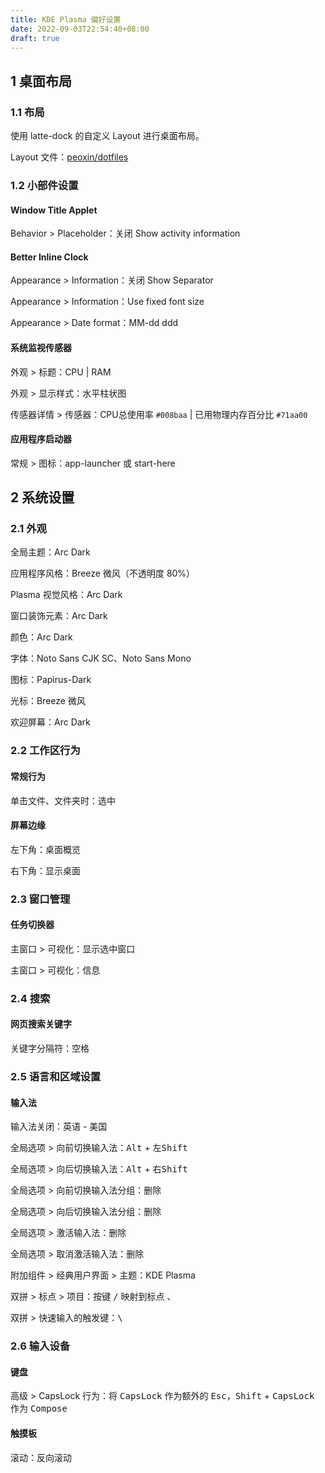 ```yaml
---
title: KDE Plasma 偏好设置
date: 2022-09-03T22:54:40+08:00
draft: true
---
```


## 1 桌面布局

### 1.1 布局

使用 latte-dock 的自定义 Layout 进行桌面布局。

Layout 文件：[peoxin/dotfiles](https://github.com/peoxin/dotfiles)

### 1.2 小部件设置

#### Window Title Applet

Behavior > Placeholder：关闭 Show activity information

#### Better Inline Clock

Appearance > Information：关闭 Show Separator

Appearance > Information：Use fixed font size

Appearance > Date format：MM-dd ddd

#### 系统监视传感器

外观 > 标题：CPU | RAM

外观 > 显示样式：水平柱状图

传感器详情 > 传感器：CPU总使用率 `#008baa` | 已用物理内存百分比 `#71aa00`

#### 应用程序启动器

常规 > 图标：app-launcher 或 start-here

## 2 系统设置

### 2.1 外观

全局主题：Arc Dark

应用程序风格：Breeze 微风（不透明度 80%）

Plasma 视觉风格：Arc Dark

窗口装饰元素：Arc Dark

颜色：Arc Dark

字体：Noto Sans CJK SC、Noto Sans Mono

图标：Papirus-Dark

光标：Breeze 微风

欢迎屏幕：Arc Dark

### 2.2 工作区行为

#### 常规行为

单击文件、文件夹时：选中

#### 屏幕边缘

左下角：桌面概览

右下角：显示桌面

### 2.3 窗口管理

#### 任务切换器

主窗口 > 可视化：显示选中窗口

主窗口 > 可视化：信息

### 2.4 搜索

#### 网页搜索关键字

关键字分隔符：空格

### 2.5 语言和区域设置

#### 输入法

输入法关闭：英语 - 美国

全局选项 > 向前切换输入法：<kbd>Alt</kbd> + <kbd>左Shift</kbd>

全局选项 > 向后切换输入法：<kbd>Alt</kbd> + <kbd>右Shift</kbd>

全局选项 > 向前切换输入法分组：删除

全局选项 > 向后切换输入法分组：删除

全局选项 > 激活输入法：删除

全局选项 > 取消激活输入法：删除

附加组件 > 经典用户界面 > 主题：KDE Plasma

双拼 > 标点 > 项目：按键 <kbd>/</kbd> 映射到标点 <kbd>、</kbd>

双拼 > 快速输入的触发键：<kbd>\\</kbd>

### 2.6 输入设备

#### 键盘

高级 > CapsLock 行为：将 <kbd>CapsLock</kbd> 作为额外的 <kbd>Esc</kbd>，<kbd>Shift</kbd> + <kbd>CapsLock</kbd> 作为 <kbd>Compose</kbd>

#### 触摸板

滚动：反向滚动
